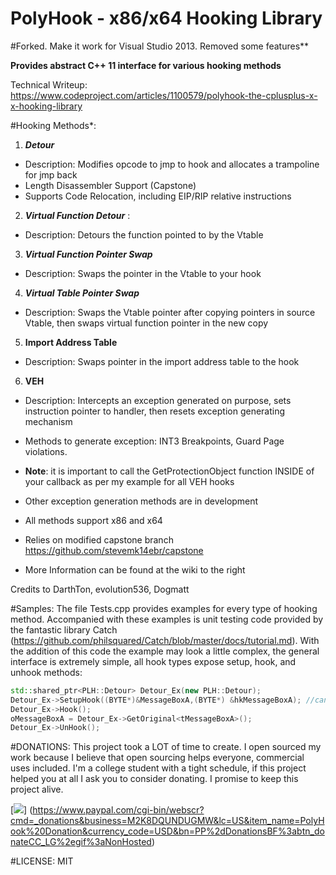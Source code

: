 # PolyHook - x86/x64 Hooking Library

#Forked. Make it work for Visual Studio 2013. Removed some features**

**Provides abstract C++ 11 interface  for various hooking methods**

Technical Writeup: https://www.codeproject.com/articles/1100579/polyhook-the-cplusplus-x-x-hooking-library

#Hooking Methods*:

1. **_Detour_**
  * Description: Modifies opcode to jmp to hook and allocates a trampoline for jmp back
  * Length Disassembler Support (Capstone)
  * Supports Code Relocation, including EIP/RIP relative instructions

2. **_Virtual Function Detour_** : 
  * Description: Detours the function pointed to by the Vtable

3. **_Virtual Function Pointer Swap_** 
  * Description: Swaps the pointer in the Vtable to your hook
  
4. **_Virtual Table Pointer Swap_**
  * Description: Swaps the Vtable pointer after copying pointers in source Vtable, 
  then swaps virtual function pointer in the new copy

5. **Import Address Table**
  * Description: Swaps pointer in the import address table to the hook

6. **VEH**
  * Description: Intercepts an exception generated on purpose, sets instruction pointer to handler, then resets exception generating mechanism
  * Methods to generate exception: INT3 Breakpoints, Guard Page violations.
  * **Note**: it is important to call the GetProtectionObject function INSIDE of your callback as per my example for all VEH hooks
  * Other exception generation methods are in development

* All methods support x86 and x64
* Relies on modified capstone branch https://github.com/stevemk14ebr/capstone
* More Information can be found at the wiki to the right

Credits to DarthTon, evolution536, Dogmatt

#Samples:
The file Tests.cpp provides examples for every type of hooking method. Accompanied with these examples is unit testing code provided by the fantastic library Catch (https://github.com/philsquared/Catch/blob/master/docs/tutorial.md). With the addition of this code the example may look a little complex, the general interface is extremely simple, all hook types expose setup, hook, and unhook methods:

```C++
std::shared_ptr<PLH::Detour> Detour_Ex(new PLH::Detour);
Detour_Ex->SetupHook((BYTE*)&MessageBoxA,(BYTE*) &hkMessageBoxA); //can cast to byte* to
Detour_Ex->Hook();
oMessageBoxA = Detour_Ex->GetOriginal<tMessageBoxA>();
Detour_Ex->UnHook();
```

#DONATIONS:
This project took a LOT of time to create. I open sourced my work because I believe that open sourcing helps everyone, commercial uses included. I'm a college student with a tight schedule, if this project helped you at all I ask you to consider donating. I promise to keep this project alive.

[![](https://www.paypalobjects.com/en_US/i/btn/btn_donateCC_LG.gif)]
(https://www.paypal.com/cgi-bin/webscr?cmd=_donations&business=M2K8DQUNDUGMW&lc=US&item_name=PolyHook%20Donation&currency_code=USD&bn=PP%2dDonationsBF%3abtn_donateCC_LG%2egif%3aNonHosted)

#LICENSE:
MIT
